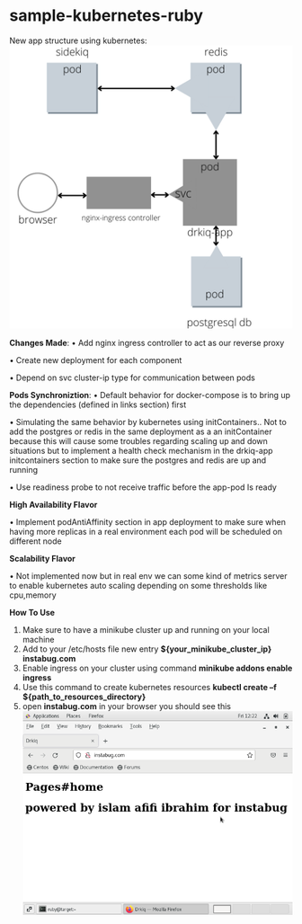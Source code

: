 # sample-kubernetes-ruby
New app structure using kubernetes:
![alt text](https://github.com/islamafifi17/sample-kubernetes-ruby/blob/master/app-new-structure.png?raw=true)

**Changes Made**:
  •	Add nginx ingress controller to act as our reverse proxy
  
  •	Create new deployment for each component
  
  •	Depend on svc cluster-ip type for communication between pods

**Pods Synchroniztion**:
  •	Default behavior for docker-compose is to bring up the dependencies (defined in links section) first
  
  •	Simulating the same behavior by kubernetes using initContainers.. Not to add the postgres or redis in the same deployment as a an initContainer because this will cause       some troubles regarding scaling up and down situations but to implement a health check mechanism in the drkiq-app initcontainers section to make sure the postgres and         redis are up and running
  
  •	Use readiness probe to not receive traffic before the app-pod Is ready

**High Availability Flavor**

  •	Implement podAntiAffinity section in app deployment to make sure when having more replicas in a real environment each pod will be scheduled on different node

**Scalability Flavor**

  •	Not implemented now but in real env we can some kind of metrics server to enable kubernetes auto scaling depending on some thresholds like cpu,memory
  
**How To Use**
  1.	Make sure to have a minikube cluster up and running on your local machine
  2.	Add to your /etc/hosts file new entry **${your_minikube_cluster_ip} instabug.com**
  3.	Enable ingress on your cluster using command **minikube addons enable ingress**
  4.	Use this command to create kubernetes resources **kubectl create –f ${path_to_resources_directory}**
  5. open **instabug.com** in your browser you should see this
  ![alt text](https://github.com/islamafifi17/sample-kubernetes-ruby/blob/master/drkiq-ouput.png?raw=true)
 
 
